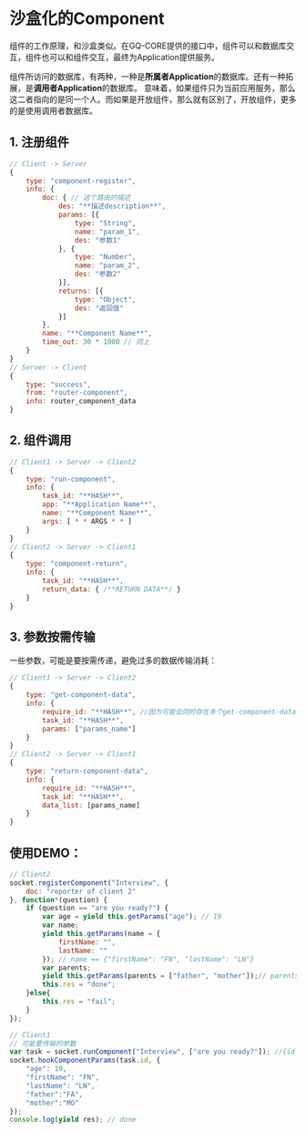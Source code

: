# 沙盒化的Component

组件的工作原理，和沙盒类似。在GQ-CORE提供的接口中，组件可以和数据库交互，组件也可以和组件交互，最终为Application提供服务。


组件所访问的数据库，有两种，一种是**所属者Application**的数据库。还有一种拓展，是**调用者Application**的数据库。
意味着，如果组件只为当前应用服务，那么这二者指向的是同一个人。而如果是开放组件，那么就有区别了，开放组件，更多的是使用调用者数据库。

## 1. 注册组件

```js
// Client -> Server
{
	type: "component-register",
	info: {
		doc: { // 这个路由的描述
			des: "**描述description**",
			params: [{
				type: "String",
				name: "param_1",
				des: "参数1"
			}, {
				type: "Number",
				name: "param_2",
				des: "参数2"
			}],
			returns: [{
				type: "Object",
				des: "返回值"
			}]
		},
		name: "**Component Name**",
		time_out: 30 * 1000 // 同上
	}
}
// Server -> Client
{
	type: "success",
	from: "router-component",
	info: router_component_data
}
```

## 2. 组件调用

```js
// Client1 -> Server -> Client2
{
	type: "run-component",
	info: {
		task_id: "**HASH**",
		app: "**Application Name**",
		name: "**Component Name**",
		args: [ * * ARGS * * ]
	}
}
// Client2 -> Server -> Client1
{
	type: "component-return",
	info: {
		task_id: "**HASH**",
		return_data: { /**RETURN DATA**/ }
	}
}
```

## 3. 参数按需传输

一些参数，可能是要按需传递，避免过多的数据传输消耗：
```js
// Client1 -> Server -> Client2
{
	type: "get-component-data",
	info: {
		require_id: "**HASH**", //因为可能会同时存在多个get-component-data请求，所以需要带上一个require_id来做请求区分
		task_id: "**HASH**",
		params: ["params_name"]
	}
}
// Client2 -> Server -> Client1
{
	type: "return-component-data",
	info: {
		require_id: "**HASH**",
		task_id: "**HASH**",
		data_list: [params_name]
	}
}
```



## 使用DEMO：

```js
// Client2
socket.registerComponent("Interview", {
	doc: "reporter of client 2"
}, function*(question) {
	if (question == "are you ready?") {
		var age = yield this.getParams("age"); // 19
		var name;
		yield this.getParams(name = {
			firstName: "",
			lastName: ""
		}); // name == {"firstName": "FN", "lastName": "LN"}
		var parents;
		yield this.getParams(parents = ["father", "mother"]);// parents == ["FA", "MO"]
		this.res = "done";
	}else{
		this.res = "fail";
	}
});

// Client1
// 可能要传输的参数
var task = socket.runComponent("Interview", ["are you ready?"]); //{id: "**HASH**", res: <Promise Object> }
socket.hookComponentParams(task.id, {
	"age": 19,
	"firstName": "FN",
	"lastName": "LN",
	"father":"FA",
	"mother":"MO"
});
console.log(yield res); // done
```